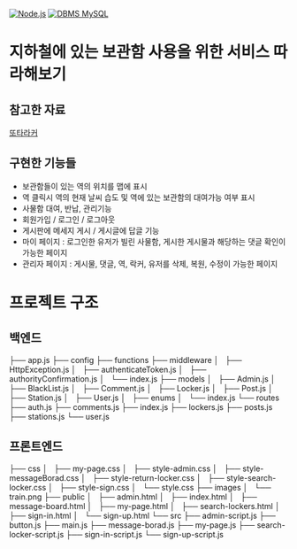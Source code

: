 [![Node.js](https://img.shields.io/badge/node.js-%2343853D.svg?style=for-the-badge&logo=node.js&logoColor=white)](https://nodejs.org/en)
[![DBMS MySQL](https://img.shields.io/badge/dbms-mysql-blue.svg)](https://www.mysql.com/)
# 지하철에 있는 보관함 사용을 위한 서비스 따라해보기 

## 참고한 자료
[또타라커](https://apps.apple.com/kr/app/t-locker-%EB%98%90%ED%83%80%EB%9D%BC%EC%BB%A4-%EC%A7%80%ED%95%98%EC%B2%A0-%EB%AC%BC%ED%92%88-%EB%B3%B4%EA%B4%80-%EC%A0%84%EB%8B%AC%ED%95%A8/id1503291383)


## 구현한 기능들
- 보관함들이 있는 역의 위치를 맵에 표시
- 역 클릭시 역의 현재 날씨 습도 및 역에 있는 보관함의 대여가능 여부 표시
- 사물함 대여, 반납, 관리기능 
- 회원가입 / 로그인 / 로그아웃
- 게시판에 메세지 게시 / 게시글에 답글 기능
- 마이 페이지 : 로그인한 유저가 빌린 사물함, 게시한 게시물과 해당하는 댓글 확인이 가능한 페이지
- 관리자 페이지 : 게시물, 댓글, 역, 락커, 유저를 삭제, 복원, 수정이 가능한 페이지


# 프로젝트 구조
## 백엔드
├── app.js
├── config
├── functions
├── middleware
│   ├── HttpException.js
│   ├── authenticateToken.js
│   ├── authorityConfirmation.js
│   └── index.js
├── models
│   ├── Admin.js
│   ├── BlackList.js
│   ├── Comment.js
│   ├── Locker.js
│   ├── Post.js
│   ├── Station.js
│   ├── User.js
│   ├── enums
│   └── index.js
└── routes
    ├── auth.js
    ├── comments.js
    ├── index.js
    ├── lockers.js
    ├── posts.js
    ├── stations.js
    └── user.js
## 프론트엔드
├── css
│   ├── my-page.css
│   ├── style-admin.css
│   ├── style-messageBorad.css
│   ├── style-return-locker.css
│   ├── style-search-locker.css
│   ├── style-sign.css
│   └── style.css
├── images
│   └── train.png
├── public
│   ├── admin.html
│   ├── index.html
│   ├── message-board.html
│   ├── my-page.html
│   ├── search-lockers.html
│   ├── sign-in.html
│   └── sign-up.html
└── src
    ├── admin-script.js
    ├── button.js
    ├── main.js
    ├── message-borad.js
    ├── my-page.js
    ├── search-locker-script.js
    ├── sign-in-script.js
    └── sign-up-script.js
